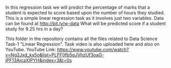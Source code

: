 In this regression task we will predict the percentage of marks that a student is expected to score based upon the number of hours they studied. This is a simple linear regression task as it
involves just two variables. 
Data can be found at http://bit.ly/w-data
What will be predicted score if a student study for 9.25 hrs in a day?

This folder in the repository contains all the files related to Data Science Task-1 "Linear Regression". Task video is also uploaded here and also on YouTube.
YouTube Link: https://www.youtube.com/watch?v=Ng2Jxd_kx5o&list=PLFF0fb5qJVhzUf3oaG-jPF13AjcaXIPYH&index=3&t=0s
